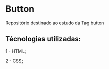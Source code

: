 # Button

Repositório destinado ao estudo da Tag button

## Técnologias utilizadas:

1 - HTML;

2 - CSS;
